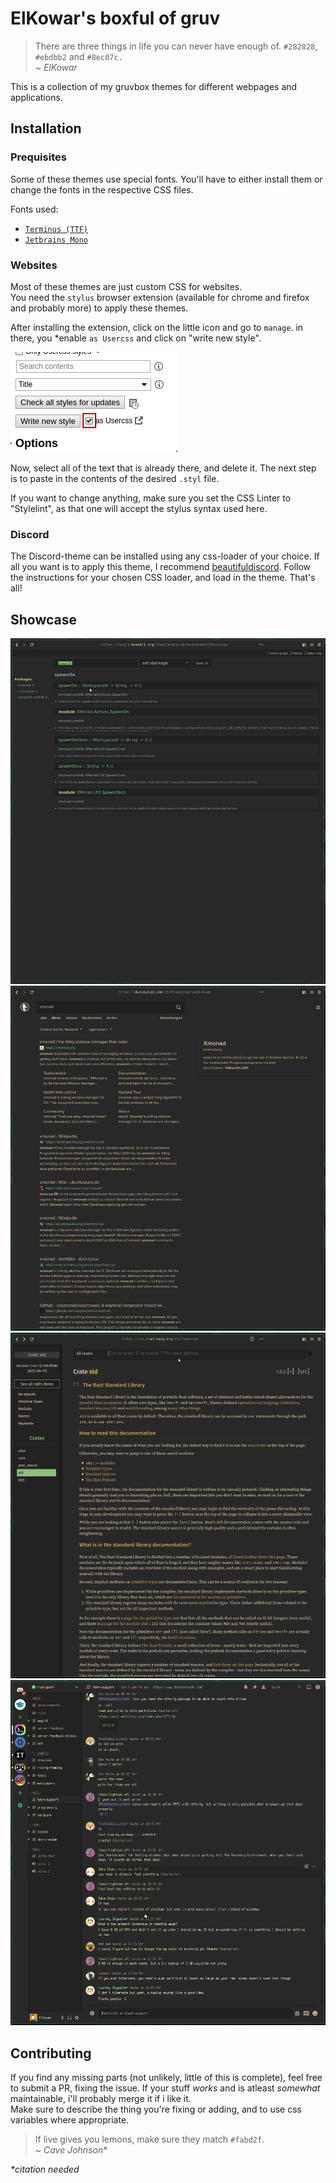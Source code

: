 # ElKowar's boxful of gruv

> There are three things in life you can never have enough of. `#282828`, `#ebdbb2` and `#8ec07c.`  
> _~ ElKowar_ 

This is a collection of my gruvbox themes for different webpages and applications.

## Installation

### Prequisites

Some of these themes use special fonts. You'll have to either install them or change the fonts in the respective CSS files.

Fonts used:
- [`Terminus (TTF)`](https://aur.archlinux.org/packages/terminus-font-ttf/)
- [`Jetbrains Mono`](https://www.jetbrains.com/lp/mono/)


### Websites

Most of these themes are just custom CSS for websites.  
You need the `stylus` browser extension (available for chrome and firefox and probably more)
to apply these themes.

After installing the extension, click on the little icon and go to `manage`.
in there, you *enable `as Usercss` and click on "write new style".

![newstyle](./images/writenewstyle.png)

Now, select all of the text that is already there, and delete it.
The next step is to paste in the contents of the desired `.styl` file.

If you want to change anything, make sure you set the CSS Linter to "Stylelint", 
as that one will accept the stylus syntax used here.

### Discord

The Discord-theme can be installed using any css-loader of your choice. 
If all you want is to apply this theme, I recommend [beautifuldiscord](https://github.com/leovoel/BeautifulDiscord).
Follow the instructions for your chosen CSS loader, and load in the theme. That's all!

## Showcase

![haskell](./images/haskell.gif)
![duckduckgo](./images/ddg.gif)
![rust](./images/rustdoc.gif)
![discord](./images/discord.gif)


## Contributing

If you find any missing parts (not unlikely, little of this is complete), feel free to submit a PR, fixing the issue.
If your stuff _works_ and is atleast _somewhat_ maintainable, i'll probably merge it if i like it.  
Make sure to describe the thing you're fixing or adding, and to use css variables where appropriate.


> If live gives you lemons, make sure they match `#fabd2f`.  
> _~ Cave Johnson_*


_*citation needed_

